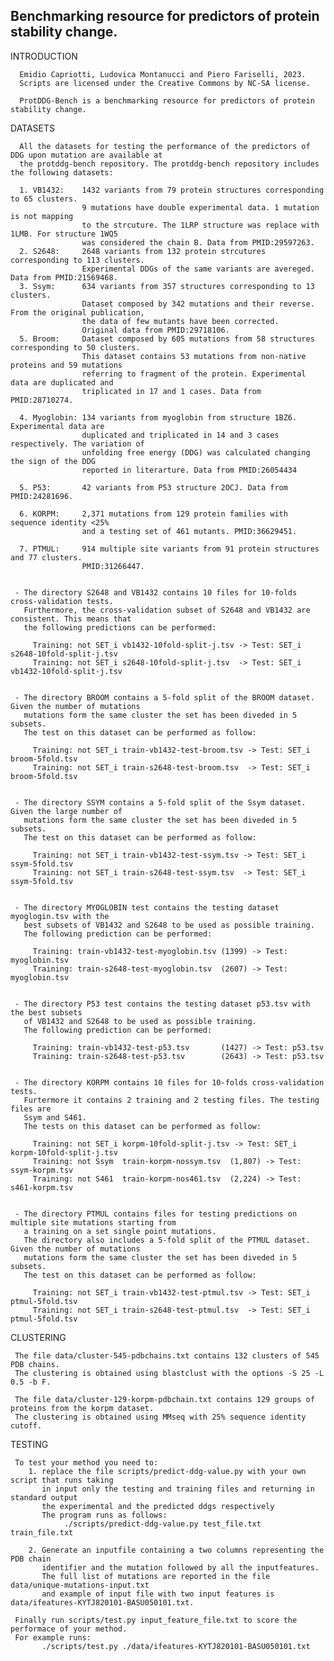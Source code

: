 ## Benchmarking resource for predictors of protein stability change.

INTRODUCTION

      Emidio Capriotti, Ludovica Montanucci and Piero Fariselli, 2023.
      Scripts are licensed under the Creative Commons by NC-SA license.

      ProtDDG-Bench is a benchmarking resource for predictors of protein stability change. 


DATASETS

      All the datasets for testing the performance of the predictors of DDG upon mutation are available at
      the protddg-bench repository. The protddg-bench repository includes the following datasets:

      1. VB1432:    1432 variants from 79 protein structures corresponding to 65 clusters.
                    9 mutations have double experimental data. 1 mutation is not mapping 
                    to the strcuture. The 1LRP structure was replace with 1LMB. For structure 1WQ5
                    was considered the chain B. Data from PMID:29597263.
      2. S2648:     2648 variants from 132 protein strcutures corresponding to 113 clusters.
                    Experimental DDGs of the same variants are avereged. Data from PMID:21569468.
      3. Ssym:      634 variants from 357 structures corresponding to 13 clusters.
                    Dataset composed by 342 mutations and their reverse. From the original publication,
                    the data of few mutants have been corrected.
                    Original data from PMID:29718106.
      5. Broom:     Dataset composed by 605 mutations from 58 structures corresponding to 50 clusters.
                    This dataset contains 53 mutations from non-native proteins and 59 mutations
                    referring to fragment of the protein. Experimental data are duplicated and 
                    triplicated in 17 and 1 cases. Data from PMID:28710274.

      4. Myoglobin: 134 variants from myoglobin from structure 1BZ6. Experimental data are 
                    duplicated and triplicated in 14 and 3 cases respectively. The variation of                    
                    unfolding free energy (DDG) was calculated changing the sign of the DDG
                    reported in literarture. Data from PMID:26054434
                    
      5. P53:       42 variants from P53 structure 2OCJ. Data from PMID:24281696.

      6. KORPM:     2,371 mutations from 129 protein families with sequence identity <25%
                    and a testing set of 461 mutants. PMID:36629451.

      7. PTMUL:     914 multiple site variants from 91 protein structures and 77 clusters.
                    PMID:31266447.


     - The directory S2648 and VB1432 contains 10 files for 10-folds cross-validation tests.
       Furthermore, the cross-validation subset of S2648 and VB1432 are consistent. This means that 
       the following predictions can be performed:

         Training: not SET_i vb1432-10fold-split-j.tsv -> Test: SET_i s2648-10fold-split-j.tsv
         Training: not SET_i s2648-10fold-split-j.tsv  -> Test: SET_i vb1432-10fold-split-j.tsv


     - The directory BROOM contains a 5-fold split of the BROOM dataset. Given the number of mutations
       mutations form the same cluster the set has been diveded in 5 subsets. 
       The test on this dataset can be performed as follow:

         Training: not SET_i train-vb1432-test-broom.tsv -> Test: SET_i broom-5fold.tsv
         Training: not SET_i train-s2648-test-broom.tsv  -> Test: SET_i broom-5fold.tsv


     - The directory SSYM contains a 5-fold split of the Ssym dataset. Given the large number of
       mutations form the same cluster the set has been diveded in 5 subsets. 
       The test on this dataset can be performed as follow:

         Training: not SET_i train-vb1432-test-ssym.tsv -> Test: SET_i ssym-5fold.tsv
         Training: not SET_i train-s2648-test-ssym.tsv  -> Test: SET_i ssym-5fold.tsv


     - The directory MYOGLOBIN test contains the testing dataset myoglogin.tsv with the 
       best subsets of VB1432 and S2648 to be used as possible training.
       The following prediction can be performed:

         Training: train-vb1432-test-myoglobin.tsv (1399) -> Test: myoglobin.tsv
         Training: train-s2648-test-myoglobin.tsv  (2607) -> Test: myoglobin.tsv


     - The directory P53 test contains the testing dataset p53.tsv with the best subsets 
       of VB1432 and S2648 to be used as possible training. 
       The following prediction can be performed:

         Training: train-vb1432-test-p53.tsv       (1427) -> Test: p53.tsv
         Training: train-s2648-test-p53.tsv        (2643) -> Test: p53.tsv


     - The directory KORPM contains 10 files for 10-folds cross-validation tests.
       Furtermore it contains 2 training and 2 testing files. The testing files are
       Ssym and S461.
       The tests on this dataset can be performed as follow:

         Training: not SET_i korpm-10fold-split-j.tsv -> Test: SET_i korpm-10fold-split-j.tsv
         Training: not Ssym  train-korpm-nossym.tsv  (1,807) -> Test: ssym-korpm.tsv
         Training: not S461  train-korpm-nos461.tsv  (2,224) -> Test: s461-korpm.tsv


     - The directory PTMUL contains files for testing predictions on multiple site mutations starting from  
       a training on a set single point mutations.
       The directory also includes a 5-fold split of the PTMUL dataset. Given the number of mutations
       mutations form the same cluster the set has been diveded in 5 subsets.
       The test on this dataset can be performed as follow:

         Training: not SET_i train-vb1432-test-ptmul.tsv -> Test: SET_i ptmul-5fold.tsv
         Training: not SET_i train-s2648-test-ptmul.tsv  -> Test: SET_i ptmul-5fold.tsv


CLUSTERING

     The file data/cluster-545-pdbchains.txt contains 132 clusters of 545 PDB chains. 
     The clustering is obtained using blastclust with the options -S 25 -L 0.5 -b F.
     
     The file data/cluster-129-korpm-pdbchain.txt contains 129 groups of proteins from the korpm dataset.
     The clustering is obtained using MMseq with 25% sequence identity cutoff.

TESTING

     To test your method you need to:
        1. replace the file scripts/predict-ddg-value.py with your own script that runs taking 
           in input only the testing and training files and returning in standard output 
           the experimental and the predicted ddgs respectively
           The program runs as follows:
                ./scripts/predict-ddg-value.py test_file.txt train_file.txt

        2. Generate an inputfile containing a two columns representing the PDB chain 
           identifier and the mutation followed by all the inputfeatures.
           The full list of mutations are reported in the file data/unique-mutations-input.txt
           and example of input file with two input features is data/ifeatures-KYTJ820101-BASU050101.txt.
     
     Finally run scripts/test.py input_feature_file.txt to score the performace of your method.
     For example runs:
           ./scripts/test.py ./data/ifeatures-KYTJ820101-BASU050101.txt


